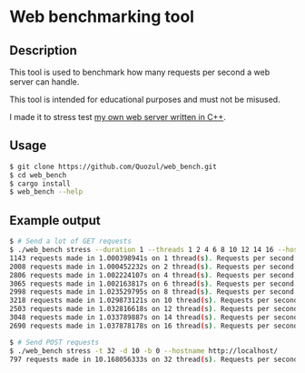 # Web benchmarking tool

## Description

This tool is used to benchmark how many requests per second a web server can handle.

This tool is intended for educational purposes and must not be misused.

I made it to stress test [my own web server written in C++](https://github.com/Quozul/WebServer).

## Usage

```sh
$ git clone https://github.com/Quozul/web_bench.git
$ cd web_bench
$ cargo install
$ web_bench --help
```

## Example output

```sh
$ # Send a lot of GET requests
$ ./web_bench stress --duration 1 --threads 1 2 4 6 8 10 12 14 16 --hostname http://localhost/
1143 requests made in 1.000398941s on 1 thread(s). Requests per second: 1142.54
2008 requests made in 1.000452232s on 2 thread(s). Requests per second: 2007.09
2806 requests made in 1.002224107s on 4 thread(s). Requests per second: 2799.77
3065 requests made in 1.002163817s on 6 thread(s). Requests per second: 3058.38
2998 requests made in 1.023529795s on 8 thread(s). Requests per second: 2929.08
3218 requests made in 1.029873121s on 10 thread(s). Requests per second: 3124.66
2503 requests made in 1.032816618s on 12 thread(s). Requests per second: 2423.47
3048 requests made in 1.033789887s on 14 thread(s). Requests per second: 2948.37
2690 requests made in 1.037878178s on 16 thread(s). Requests per second: 2591.83
```

```sh
$ # Send POST requests
$ ./web_bench stress -t 32 -d 10 -b 0 --hostname http://localhost/
797 requests made in 10.168056333s on 32 thread(s). Requests per second: 78.38
```
